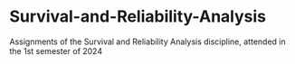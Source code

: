 # Survival-and-Reliability-Analysis
  Assignments of the Survival and Reliability Analysis discipline, attended in the 1st semester of 2024 

